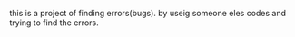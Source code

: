 this is a project of finding errors(bugs). by useig someone eles codes and trying to find the errors. 
